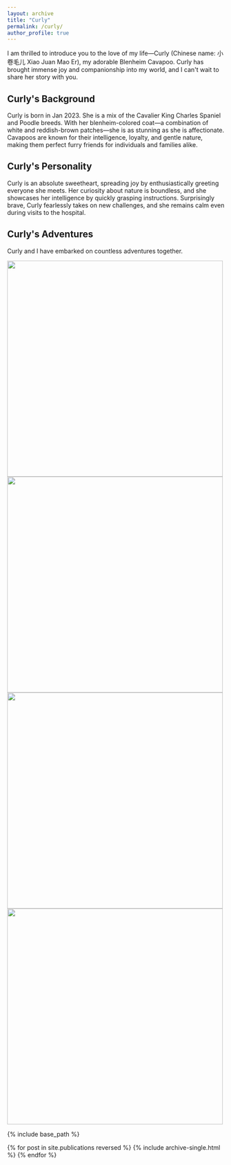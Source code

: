 ```yaml
---
layout: archive
title: "Curly"
permalink: /curly/
author_profile: true
---
```


I am thrilled to introduce you to the love of my life—Curly (Chinese name: 小卷毛儿 Xiao Juan Mao Er), my adorable Blenheim Cavapoo. Curly has brought immense joy and companionship into my world, and I can't wait to share her story with you.

## Curly's Background

Curly is born in Jan 2023. She is a mix of the Cavalier King Charles Spaniel and Poodle breeds. With her blenheim-colored coat—a combination of white and reddish-brown patches—she is as stunning as she is affectionate. Cavapoos are known for their intelligence, loyalty, and gentle nature, making them perfect furry friends for individuals and families alike.

## Curly's Personality
Curly is an absolute sweetheart, spreading joy by enthusiastically greeting everyone she meets. Her curiosity about nature is boundless, and she showcases her intelligence by quickly grasping instructions. Surprisingly brave, Curly fearlessly takes on new challenges, and she remains calm even during visits to the hospital.

## Curly's Adventures
Curly and I have embarked on countless adventures together.


<img src='../images/IMG_3050.png' width="500" >
<img src='../images/IMG_2109.png' width="500" >
<img src='../images/IMG_2437.png' width="500" >
<img src='../images/IMG_3282.png' width="500" >


<!-- 
{% if author.googlescholar %}
  You can also find my articles on <u><a href="{{author.googlescholar}}">my Google Scholar profile</a>.</u>
{% endif %}
 -->
{% include base_path %}

{% for post in site.publications reversed %}
  {% include archive-single.html %}
{% endfor %}
